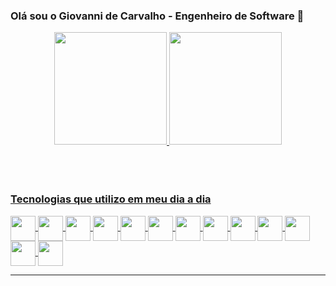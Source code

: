 ### Olá sou o Giovanni de Carvalho - Engenheiro de Software 👋

<div align="center">
  <a href="https://github.com/giocarvalho07">
  <img height="180em" src="https://github-readme-stats.vercel.app/api?username=giocarvalho07&show_icons=true&theme=gruvbox&include_all_commits=true&count_private=true"/>
  <img height="180em" src="https://github-readme-stats.vercel.app/api/top-langs/?username=giocarvalho07&layout=compact&langs_count=7&theme=gruvbox"/>
</div>

<br>
<br>
<br>

### Tecnologias que utilizo em meu dia a dia 


<div style="display: inline_block">
  
  <img align="center" height="40" width="40" src="https://img.icons8.com/color/48/000000/java-coffee-cup-logo--v1.png"/>
 
  <img align="center" height="40" width="40" src="https://img.icons8.com/color/48/000000/intellij-idea.png"/>
  
  <img align="center" height="40" width="40" src="https://img.icons8.com/fluency/48/javascript.png"/>
  
  <img align="center" height="40" width="40" src="https://img.icons8.com/color/48/000000/bootstrap.png"/>
  
  <img align="center" height="40" width="40" src="https://img.icons8.com/color/48/000000/heroku.png"/>
  
  <img align="center" height="40" width="40" src="https://img.icons8.com/color/48/000000/amazon-web-services.png"/>
  
  <img align="center" height="40" width="40" src="https://img.icons8.com/color/48/000000/python--v1.png"/>

  <img align="center" height="40" width="40" src="https://img.icons8.com/color/48/golang.png"/>

  <img align="center" height="40" width="40" src="https://img.icons8.com/color/48/docker.png"/>

  <img align="center" height="40" width="40" src="https://img.icons8.com/color/48/mysql-logo.png"/>

  <img align="center" height="40" width="40" src="https://img.icons8.com/fluency/48/grafana.png"/>

  <img align="center" height="40" width="40" src="https://img.icons8.com/fluency/48/prometheus-app.png"/>

  <img  align="center" height="40" width="40" src="https://img.icons8.com/color/48/power-bi.png"/>

  <br>
  <hr>
  
</div>
